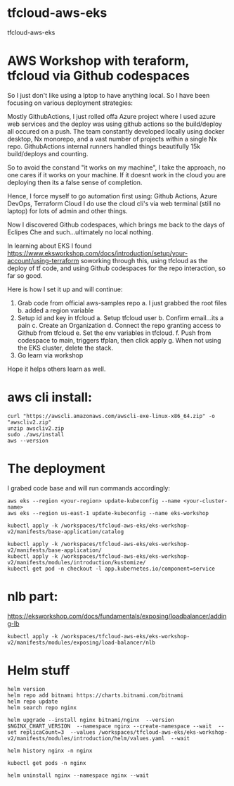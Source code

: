 # tfcloud-aws-eks
tfcloud-aws-eks

# AWS Workshop with teraform, tfcloud via Github codespaces

So I just don't like using a lptop to have anything local.  So I have been focusing on various deployment strategies:

Mostly GithubActions, I just rolled offa Azure project where I used azure web services and the deploy was using github actions so the build/deploy all occured on a push.  The team constantly developed locally using docker desktop, Nx monorepo, and a vast number of projects within a single Nx repo.  GithubActions internal runners handled things beautifully 15k build/deploys and counting.

So to avoid the constand "it works on my machine", I take the approach, no one cares if it works on your machine.  If it doesnt work in the cloud you are deploying then its a false sense of completion.

Hence, I force myself to go automation first using:
Github Actions,
Azure DevOps,
Terraform Cloud
I do use the cloud cli's via web terminal (still no laptop) for lots of admin and other things.

Now I discovered Github codespaces, which brings me back to the days of Eclipes Che and such...ultimately no local nothing.

In learning about EKS I found https://www.eksworkshop.com/docs/introduction/setup/your-account/using-terraform soworking through this, using tfcloud as the deploy of tf code, and using Github codespaces for the repo interaction, so far so good.

Here is how I set it up and will continue:
1. Grab code from official aws-samples repo
    a. I just grabbed the root files
    b. added a region variable
2. Setup id and key in tfcloud
    a. Setup tfcloud user
    b. Confirm email...its a pain
    c. Create an Organization
    d. Connect the repo granting access to Github from tfcloud
    e. Set the env variables in tfcloud.
    f. Push from codespace to main, triggers tfplan, then click apply
    g. When not using the EKS cluster, delete the stack.
3. Go learn via workshop

Hope it helps others learn as well.
# aws cli install:
```
curl "https://awscli.amazonaws.com/awscli-exe-linux-x86_64.zip" -o "awscliv2.zip"
unzip awscliv2.zip
sudo ./aws/install
aws --version
```
# The deployment
I grabed code base and will run commands accordingly:
```
aws eks --region <your-region> update-kubeconfig --name <your-cluster-name>
aws eks --region us-east-1 update-kubeconfig --name eks-workshop

kubectl apply -k /workspaces/tfcloud-aws-eks/eks-workshop-v2/manifests/base-application/catalog

kubectl apply -k /workspaces/tfcloud-aws-eks/eks-workshop-v2/manifests/base-application/
kubectl apply -k /workspaces/tfcloud-aws-eks/eks-workshop-v2/manifests/modules/introduction/kustomize/
kubectl get pod -n checkout -l app.kubernetes.io/component=service
```
# nlb part:
https://eksworkshop.com/docs/fundamentals/exposing/loadbalancer/adding-lb
```
kubectl apply -k /workspaces/tfcloud-aws-eks/eks-workshop-v2/manifests/modules/exposing/load-balancer/nlb
```

# Helm stuff
```
helm version
helm repo add bitnami https://charts.bitnami.com/bitnami
helm repo update
helm search repo nginx

helm upgrade --install nginx bitnami/nginx  --version $NGINX_CHART_VERSION  --namespace nginx --create-namespace --wait  --set replicaCount=3  --values /workspaces/tfcloud-aws-eks/eks-workshop-v2/manifests/modules/introduction/helm/values.yaml  --wait

helm history nginx -n nginx

kubectl get pods -n nginx

helm uninstall nginx --namespace nginx --wait
```